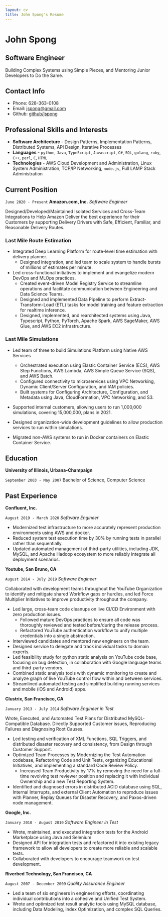 ```yaml
---
layout: cv
title: John Spong's Resume
---
```


<!---
Using the wonderful layout from https://github.com/elipapa/markdown-cv/
-->

# John Spong

## Software Engineer

Building Complex Systems using Simple Pieces, and Mentoring Junior Developers to Do the Same.

## Contact Info

* Phone:       628-363-0108
* Email:       jspong@gmail.com
* Github:      [github/jspong](https://github.com/jspong)


## Professional Skills and Interests

* **Software Architecture** - Design Patterns, Implementation Patterns, Distributed Systems, API Design, Iterative Processes
* **Languages** - `python`, `Java`, `TypeScript`, `Javascript`, `C#`, `SQL`, `golang`, `ruby`, `C++`, `perl`, `C`, `HTML`
* **Technologies** - AWS Cloud Development and Administration, Linux System Administration, TCP/IP Networking, `node.js`, Full LAMP Stack Administration

## Current Position


`June 2020 - Present`
__Amazon.com, Inc.__
*Software Engineer*

Designed/Developed/Maintained Isolated Services and Cross-Team Integrations to Help Amazon Deliver
the best experience for their Customers by supporting Delivery Drivers with Safe, Efficient, Familiar,
and Reasonable Delivery Routes.

### Last Mile Route Estimation

* Integrated Deep Learning Platform for route-level time estimation with delivery planner.
  * Designed integration, and led team to scale system to handle bursts of millions of estimates per minute.
* Led cross-functional initiatives to implement and evangelize modern DevOps and MLOps practices.
  * Created event-driven Model Registry Service to streamline operations and facilitate communication between Engineering and Data Science Teams.
  * Designed and implemented Data Pipeline to perform Extract-Transform-Load (ETL) tasks for model training and feature extraction for realtime inference.
  * Designed, implemented, and rearchitected systems using Java, Typescript, Python, PyTorch, Apache Spark, AWS SageMaker, AWS Glue, and AWS EC2 infrastructure.

### Last Mile Simulations

* Led team of three to build Simulations Platform using Native AWS Services
  * Orchestrated execution using Elastic Container Service (ECS), AWS Step Functions, AWS Lambda, AWS Simple Queue Service (SQS), and AWS Batch.
  * Configured connectivity to microservices using VPC Networking, Dynamic Client/Server Configuration, and IAM policies.
  * Built systems for Configuring Architecture, Configuration, and Metadata using Java, CloudFormation, VPC Networking, and S3.

* Supported internal customers, allowing users to run 1,000,000 simulations, covering 15,000,000, plans in 2021.
* Designed organization-wide development guidelines to allow production services to run within simulations.
* Migrated non-AWS systems to run in Docker containers on Elastic Container Service.

## Education

__University of Illinois, Urbana-Champaign__

`September 2003 - May 2007`
Bachelor of Science, Computer Science

## Past Experience

__Confluent, Inc.__

`August 2019 - March 2020`
*Software Engineer*

* Modernized test infrastructure to more accurately represent production
    environments using AWS and docker.
* Reduced system test execution time by 30% by running tests in parallel rather
    than sequentially.
* Updated automated management of third-party utilities, including JDK, MySQL,
    and Apache Hadoop ecosystem to more reliably integrate all deployment
    scenarios.

__Youtube, San Bruno, CA__

`August 2014 - July 2019`
*Software Engineer*

Collaborated with development teams throughout the YouTube Organization to identify
and mitigate shared Workflow gaps or hurdles, and led Force Multiplier Initiatives
to improve productivity throughout the company.

* Led large, cross-team code cleanups on live CI/CD Environment with zero production issues.
    * Followed mature DevOps practices to ensure all code was thoroughly reviewed and tested before/during
      the release process.
    * Refactored YouTube authentication workflow to unify multiple credentials
      into a single abstraction.
* Interviewed candidates and mentored new engineers on the team.
* Designed service to delegate and track individual tasks to domain experts.
* Led feasibility study for python static analysis on YouTube code base, focusing
  on bug detection, in collaboration with Google language teams and
  third-party vendors.
* Combined static analysis tools with dynamic monitoring to create and
  analyze graph of live YouTube control flow within and between services.
* Streamlined automated testing and simplified building running services
  and mobile (iOS and Android) apps.

__Clustrix, San Francisco, CA__

`January 2013 - July 2014`
*Software Engineer in Test*

Wrote, Executed, and Automated Test Plans for Distributed MySQL-Compatible Database. 
Directly Supported Customer issues, Reproducing Failures and Diagnosing Root Causes. 

* Led testing and verification of XML Functions, SQL Triggers, and
  distributed disaster recovery and consistency, from Design through Customer Support.
* Optimized Team Processes by Modernizing the Test Automation codebase,
  Refactoring Code and Unit Tests, organizing Educational Initiatives,
  and implementing a standard Code Review Policy.
    * Increased Team Productivity by 17% by removing the need for a full-time
      revolving test reviewer position and replacing it with Individual Ownership
      and a new Test Reporting System.
* Identified and diagnosed errors in distributed ACID database using SQL,
  Internal Interrupts, and external Client Automation to reproduce issues with Planner,
  Replay Queues for Disaster Recovery, and Paxos-driven node management.

__Google, Inc.__

`January 2010 - August 2010`
*Software Engineer in Test*

* Wrote, maintained, and executed integration tests for the Android
  Marketplace using Java and Selenium
* Designed API for integration tests and refactored it into existing
  legacy framework to allow all developers to create more reliable and
  scalable tests.
* Collaborated with developers to encourage teamwork on test development.

__Riverbed Technology, San Francisco, CA__

`August 2007 - December 2009`
*Quality Assurance Engineer*

* Led a team of six engineers in engineering efforts, coordinating
  individual contributions into a cohesive and Unified Test System.
* Wrote and optimized test result analytic tools using MySQL database, including
    Data Modeling, Index Optimization, and complex SQL Queries.



